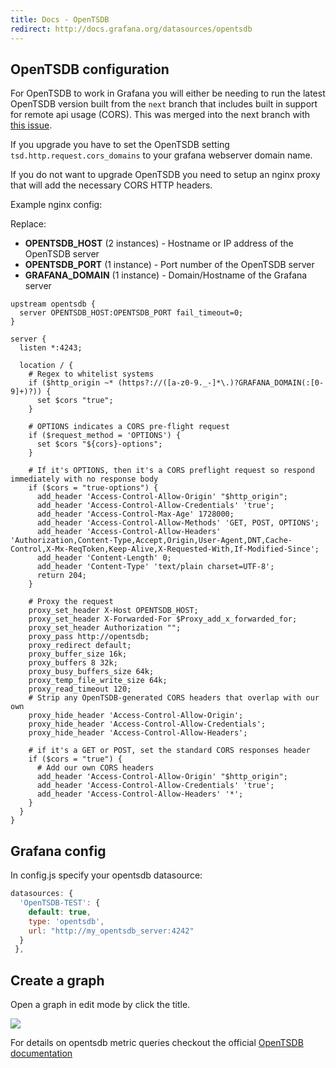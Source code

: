 ```yaml
---
title: Docs - OpenTSDB
redirect: http://docs.grafana.org/datasources/opentsdb
---
```


## OpenTSDB configuration

For OpenTSDB to work in Grafana you will either be needing to run the latest OpenTSDB
version built from the ```next``` branch that includes built in support for remote
api usage (CORS). This was merged into the next branch with [this issue](https://github.com/OpenTSDB/opentsdb/pull/333).

If you upgrade you have to set the OpenTSDB setting ```tsd.http.request.cors_domains``` to your
grafana webserver domain name.

If you do not want to upgrade OpenTSDB you need to setup an nginx proxy that will add the necessary CORS
HTTP headers.

Example nginx config:

Replace:

 - **OPENTSDB_HOST** (2 instances) - Hostname or IP address of the OpenTSDB server
 - **OPENTSDB_PORT** (1 instance) - Port number of the OpenTSDB server
 - **GRAFANA_DOMAIN** (1 instance) - Domain/Hostname of the Grafana server

```nginx
upstream opentsdb {
  server OPENTSDB_HOST:OPENTSDB_PORT fail_timeout=0;
}

server {
  listen *:4243;

  location / {
    # Regex to whitelist systems
    if ($http_origin ~* (https?://([a-z0-9._-]*\.)?GRAFANA_DOMAIN(:[0-9]+)?)) {
      set $cors "true";
    }

    # OPTIONS indicates a CORS pre-flight request
    if ($request_method = 'OPTIONS') {
      set $cors "${cors}-options";
    }

    # If it's OPTIONS, then it's a CORS preflight request so respond immediately with no response body
    if ($cors = "true-options") {
      add_header 'Access-Control-Allow-Origin' "$http_origin";
      add_header 'Access-Control-Allow-Credentials' 'true';
      add_header 'Access-Control-Max-Age' 1728000;
      add_header 'Access-Control-Allow-Methods' 'GET, POST, OPTIONS';
      add_header 'Access-Control-Allow-Headers' 'Authorization,Content-Type,Accept,Origin,User-Agent,DNT,Cache-Control,X-Mx-ReqToken,Keep-Alive,X-Requested-With,If-Modified-Since';
      add_header 'Content-Length' 0;
      add_header 'Content-Type' 'text/plain charset=UTF-8';
      return 204;
    }

    # Proxy the request
    proxy_set_header X-Host OPENTSDB_HOST;
    proxy_set_header X-Forwarded-For $Proxy_add_x_forwarded_for;
    proxy_set_header Authorization "";
    proxy_pass http://opentsdb;
    proxy_redirect default;
    proxy_buffer_size 16k;
    proxy_buffers 8 32k;
    proxy_busy_buffers_size 64k;
    proxy_temp_file_write_size 64k;
    proxy_read_timeout 120;
    # Strip any OpenTSDB-generated CORS headers that overlap with our own
    proxy_hide_header 'Access-Control-Allow-Origin';
    proxy_hide_header 'Access-Control-Allow-Credentials';
    proxy_hide_header 'Access-Control-Allow-Headers';

    # if it's a GET or POST, set the standard CORS responses header
    if ($cors = "true") {
      # Add our own CORS headers
      add_header 'Access-Control-Allow-Origin' "$http_origin";
      add_header 'Access-Control-Allow-Credentials' 'true';
      add_header 'Access-Control-Allow-Headers' '*';
    }
  }
}
```

## Grafana config
In config.js specify your opentsdb datasource:

```javascript
datasources: {
  'OpenTSDB-TEST': {
  	default: true,
    type: 'opentsdb',
    url: "http://my_opentsdb_server:4242"
  }
 },
```

## Create a graph
Open a graph in edit mode by click the title.

![](opentsdb/editor_v1.png)

For details on opentsdb metric queries
checkout the official [OpenTSDB documentation](http://opentsdb.net/docs/build/html/index.html)





